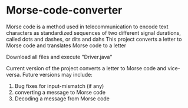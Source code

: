 # Morse-code-converter
Morse code is a method used in telecommunication to encode text characters as standardized sequences of two different signal durations, called dots and dashes, or dits and dahs
This project converts a letter to Morse code and translates Morse code to a letter

Download all files and execute "Driver.java"

Current version of the project converts a letter to Morse code and vice-versa.
Future versions may include:
  1. Bug fixes for input-mismatch (if any)
  2. converting a message to Morse code
  3. Decoding a message from Morse code

